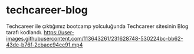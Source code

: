 # techcareer-blog
 Techcareer ile çıktığımız bootcamp yolculuğunda Techcareer sitesinin Blog tarafı kodlandı.
https://user-images.githubusercontent.com/113643261/231628748-530224bc-bb62-43de-b76f-2cbacc94cc91.mp4
